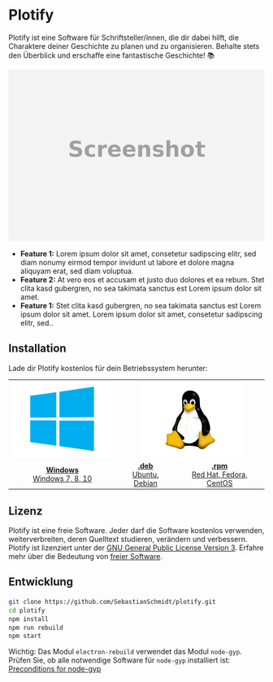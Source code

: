 # Plotify

Plotify ist eine Software für Schriftsteller/innen, die dir dabei hilft,
die Charaktere deiner Geschichte zu planen und zu organisieren.
Behalte stets den Überblick und erschaffe eine fantastische Geschichte! :books:

![Screenshot von Plotify](docs/screenshot.png)

- **Feature 1:**
  Lorem ipsum dolor sit amet, consetetur sadipscing elitr, sed diam nonumy
  eirmod tempor invidunt ut labore et dolore magna aliquyam erat, sed diam
  voluptua.
- **Feature 2:**
  At vero eos et accusam et justo duo dolores et ea rebum. Stet clita kasd
  gubergren, no sea takimata sanctus est Lorem ipsum dolor sit amet.
- **Feature 1:**
  Stet clita kasd gubergren, no sea takimata sanctus est Lorem ipsum dolor
  sit amet. Lorem ipsum dolor sit amet, consetetur sadipscing elitr, sed..


## Installation

Lade dir Plotify kostenlos für dein Betriebssystem herunter:

<table>
    <tr>
        <td align="center">
            <a href="https://github.com/SebastianSchmidt/plotify/releases">
                <img src="docs/windows-logo.png" />
            </a>
         </td>
        <td align="center" colspan="2">
            <a href="https://github.com/SebastianSchmidt/plotify/releases">
                <img src="docs/linux-logo.png" />
            </a>
        </td>
    </tr>
    <tr>
        <td align="center">
            <a href="https://github.com/SebastianSchmidt/plotify/releases">
                <b>Windows</b><br />
                Windows 7, 8, 10
            </a>
        </td>
        <td align="center">
            <a href="https://github.com/SebastianSchmidt/plotify/releases">
                <b>.deb</b><br />
                Ubuntu, Debian
            </a>
        </td>
        <td align="center">
            <a href="https://github.com/SebastianSchmidt/plotify/releases">
                <b>.rpm</b><br />
                Red Hat, Fedora, CentOS
            </a>
        </td>
    </tr>
</table>


## Lizenz

Plotify ist eine freie Software. Jeder darf die Software kostenlos verwenden,
weiterverbreiten, deren Quelltext studieren, verändern und verbessern.
Plotify ist lizenziert unter der [GNU General Public License Version 3](LICENSE).
Erfahre mehr über die Bedeutung von [freier Software](https://www.gnu.org/philosophy/free-sw.de.html).


## Entwicklung

```bash
git clone https://github.com/SebastianSchmidt/plotify.git
cd plotify
npm install
npm run rebuild
npm start
```

Wichtig: Das Modul `electron-rebuild` verwendet das Modul `node-gyp`. Prüfen Sie,
ob alle notwendige Software für `node-gyp` installiert ist: [Preconditions for node-gyp](https://github.com/nodejs/node-gyp#installation)
